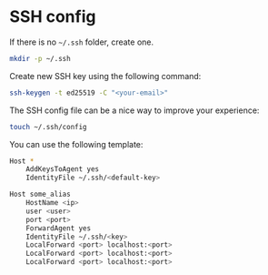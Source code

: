 # SSH config

If there is no `~/.ssh` folder, create one.
```bash
mkdir -p ~/.ssh
```

Create new SSH key using the following command:
```bash
ssh-keygen -t ed25519 -C "<your-email>"
```

The SSH config file can be a nice way to improve your experience:
```bash
touch ~/.ssh/config
```

You can use the following template:
```bash
Host *
    AddKeysToAgent yes
    IdentityFile ~/.ssh/<default-key>

Host some_alias
	HostName <ip>
	user <user>
    port <port>
	ForwardAgent yes
    IdentityFile ~/.ssh/<key>
    LocalForward <port> localhost:<port>
    LocalForward <port> localhost:<port>
    LocalForward <port> localhost:<port>
